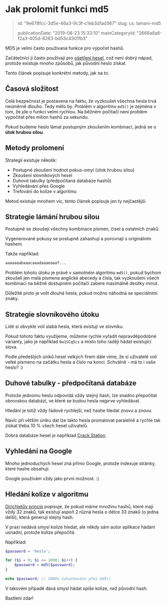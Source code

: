 Jak prolomit funkci md5
=======================

> id: "9e678fcc-3d5e-46a3-9c3f-c1eb3d1ad367"
> slug:
> 	cs: lamani-md5
>
> publicationDate: "2019-08-23 15:33:10"
> mainCategoryId: "3666a8a6-f2a3-405d-8263-bd53c4301fb3"

MD5 je velmi často používaná funkce pro výpočet hashů.

Začátečníci ji často používají pro <a href="/hashovani">ošetření hesel</a>, což není dobrý nápad, protože existuje mnoho způsobů, jak původní heslo získat.

Tento článek popisuje konkrétní metody, jak na to.

Časová složitost
----------------

Celá bezpečnost je postavena na faktu, že vyzkoušet všechna hesla trvá neúměrně dlouho. Tedy mělo by. Problém v algoritmu `md5()` je zejména v tom, že jde o funkci velmi rychlou. Na běžném počítači není problém vypočítat přes milion hashů za sekundu.

Pokud budeme heslo lámat postupným zkoušením kombinací, jedná se o **útok hrubou silou**.

Metody prolomení
----------------

Strategií existuje několik:

- Postupné zkoušení hodnot pokus-omyl (útok hrubou silou)
- Zkoušení slovníkových hesel
- Duhové tabulky (předpočítaná databáze hashů)
- Vyhledávání přes Google
- Trefování do kolize v algoritmu

Metod existuje mnohem víc, tento článek popisuje jen ty nejčastější.

Strategie lámání hrubou silou
-----------------------------

Postupně se zkoušejí všechny kombinace písmen, čísel a ostatních znaků.

Vygenerované pokusy se postupně zahashují a porovnají s originálním hashem.

Takže například:

```php
aaaaaaabaaacaaadaaaeaaaf...
```

Problém tohoto útoku je právě v samotném algoritmu `md5()`, pokud bychom zkoušeli jen malá písmena anglické abecedy a čísla, tak vyzkoušení všech kombinací na běžně dostupném počítači zabere maximálně desítky minut.

Důležité proto je volit dlouhá hesla, pokud možno náhodná se speciálními znaky.

Strategie slovníkového útoku
----------------------------

Lidé si obvykle volí slabá hesla, která existují ve slovníku.

Pokud tohoto faktu využijeme, můžeme rychle vyřadit nepravděpodobné varianty, jako je například `6w1SCq5cs` a místo toho raději hádat existující slova.

Podle předešlých úniků hesel velkých firem dále víme, že si uživatelé volí velké písmeno na začátku hesla a číslo na konci. Schválně - má to i vaše heslo? :)

Duhové tabulky - předpočítaná databáze
--------------------------------------

Protože jednomu heslu odpovídá vždy stejný hash, lze snadno přepočítat obrovskou databázi, ve které se budou hesla nejprve vyhledávat.

Hledání je totiž vždy řádově rychlejší, než hashe hledat znovu a znovu.

Navíc při větším úniku dat lze takto hesla promalovat paralelně a rychle tak získat třeba 10 % všech hesel uživatelů.

Dobrá databáze hesel je například <a href="https://crackstation.net/">Crack Station</a>.

Vyhledání na Google
-------------------

Mnoho jednoduchých hesel zná přímo Google, protože indexuje stránky, které hashe obsahují.

Google používám vždy jako první možnost. :)

Hledání kolize v algoritmu
--------------------------

<a href="https://cs.wikipedia.org/wiki/Dirichlet%C5%AFv_princip">Dirichletův princip</a> popisuje, že pokud máme množinu hashů, které mají vždy 32 znaků, tak existují aspoň 2 různá hesla o délce 33 znaků (o jedna delší), která generují stejný hash.

V praxi nedává smysl kolize hledat, ale někdy sám autor aplikace hádání usnadní, protože kolize přepočítá.

Například:

```php
$password = 'heslo';

for ($i = 0; $i <= 1000; $i++) {
    $password = md5($password);
}

echo $password; // 1000x zahashováno přes md5()
```

V takovém případě dává smysl hádat spíše kolize, než původní hash.

Bastlení zdar!

